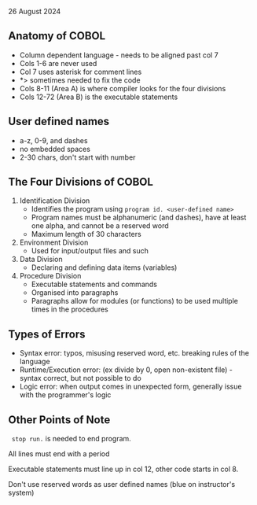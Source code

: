 26 August 2024

## Anatomy of COBOL

- Column dependent language - needs to be aligned past col 7
- Cols 1-6 are never used
- Col 7 uses asterisk for comment lines
- *> sometimes needed to fix the code
- Cols 8-11 (Area A) is where compiler looks for the four divisions
- Cols 12-72 (Area B) is the executable statements

## User defined names
- a-z, 0-9, and dashes
- no embedded spaces
- 2-30 chars, don't start with number

## The Four Divisions of COBOL

1. Identification Division
    - Identifies the program using ``program id. <user-defined name>``
    - Program names must be alphanumeric (and dashes), have at least one alpha, and cannot be a reserved word
    - Maximum length of 30 characters
2. Environment Division
    - Used for input/output files and such
3. Data Division
    - Declaring and defining data items (variables)
4. Procedure Division
    - Executable statements and commands
    - Organised into paragraphs
    - Paragraphs allow for modules (or functions) to be used multiple times in the procedures

## Types of Errors
   - Syntax error: typos, misusing reserved word, etc. breaking rules of the language
   - Runtime/Execution error: (ex divide by 0, open non-existent file) - syntax correct, but not possible to do
   - Logic error: when output comes in unexpected form, generally issue with the programmer's logic

## Other Points of Note
`` stop run.`` is needed to end program.

All lines must end with a period

Executable statements must line up in col 12, other code starts in col 8.

Don't use reserved words as user defined names (blue on instructor's system)
